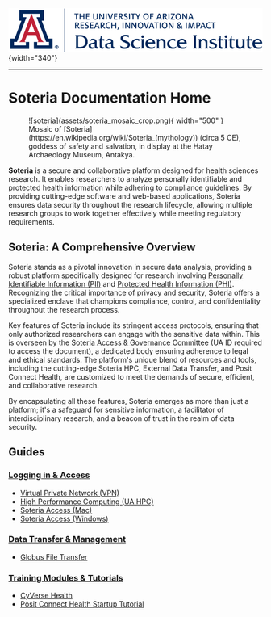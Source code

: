 ![](assets/cover.png){width="340"}

---

# **Soteria Documentation Home**

<figure markdown="span">
  ![soteria](assets/soteria_mosaic_crop.png){ width="500" }
    <figcaption> Mosaic of [Soteria](https://en.wikipedia.org/wiki/Soteria_(mythology)) (circa 5 CE), goddess of safety and salvation, in display at the Hatay Archaeology Museum, Antakya. </figcaption>
</figure>

**Soteria** is a secure and collaborative platform designed for health sciences research. It enables researchers to analyze personally identifiable and protected health information while adhering to compliance guidelines. By providing cutting-edge software and web-based applications, Soteria ensures data security throughout the research lifecycle, allowing multiple research groups to work together effectively while meeting regulatory requirements.

## Soteria: A Comprehensive Overview

Soteria stands as a pivotal innovation in secure data analysis, providing a robust platform specifically designed for research involving [Personally Identifiable Information (PII)](https://www.dol.gov/general/ppii) and [Protected Health Information (PHI)](https://www.ncbi.nlm.nih.gov/books/NBK553131/). Recognizing the critical importance of privacy and security, Soteria offers a specialized enclave that champions compliance, control, and confidentiality throughout the research process.

Key features of Soteria include its stringent access protocols, ensuring that only authorized researchers can engage with the sensitive data within. This is overseen by the [Soteria Access & Governance Committee](https://arizona.box.com/s/cyjgo0evur1bjlo44iz2ne6py0srys58) (UA ID required to access the document), a dedicated body ensuring adherence to legal and ethical standards. The platform's unique blend of resources and tools, including the cutting-edge Soteria HPC, External Data Transfer, and Posit Connect Health, are customized to meet the demands of secure, efficient, and collaborative research.

By encapsulating all these features, Soteria emerges as more than just a platform; it's a safeguard for sensitive information, a facilitator of interdisciplinary research, and a beacon of trust in the realm of data security.

## Guides

### [Logging in & Access](access/index.md)

- [Virtual Private Network (VPN)](access/access_vpn.md)
- [High Performance Computing (UA HPC)](access/access_hpc.md)
- [Soteria Access (Mac)](access/access_mac.md)
- [Soteria Access (Windows)](access/access_win.md)

### [Data Transfer & Management](data_transfer/index.md)   
- [Globus File Transfer](data_transfer/access_globus.md)

### [Training Modules & Tutorials](usage_guides/index.md)
- [CyVerse Health](usage_guides/CyVerse_Health.md)
- [Posit Connect Health Startup Tutorial](https://ua-data7.github.io/rsconnect-tutorial/)

